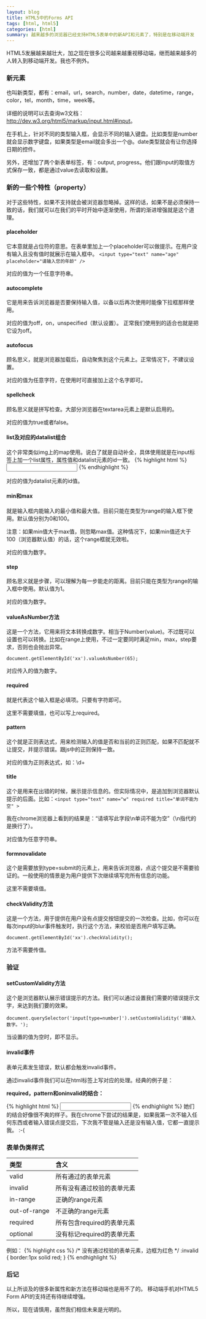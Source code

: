 ```yaml
---
layout: blog
title: HTML5中的Forms API
tags: [html, html5]
categories: [html]
summary: 越来越多的浏览器已经支持HTML5表单中的新API和元素了，特别是在移动端开发
---
```

HTML5发展越来越壮大，加之现在很多公司越来越重视移动端，继而越来越多的人转入到移动端开发。我也不例外。

### 新元素
也叫新类型，都有：email，url，search，number，date，datetime，range，color，tel，month，time，week等。

详细的说明可以去查询w3文档：<http://dev.w3.org/html5/markup/input.html#input>。

在手机上，针对不同的类型输入框，会显示不同的输入键盘。比如类型是number就会显示数字键盘，如果类型是email就会多出一个@。date类型就会有让你选择日期的控件。

另外，还增加了两个新表单标签，有：output, progress。他们跟input的取值方式保存一致，都是通过value去读取和设置。

### 新的一些个特性（property）
对于这些特性，如果不支持就会被浏览器忽略掉。这样的话，如果不是必须保持一致的话，我们就可以在我们的平时开始中逐渐使用，所谓的渐进增强就是这个道理。

#### placeholder
它本意就是占位符的意思。在表单里加上一个placeholder可以做提示。在用户没有输入且没有值时就展示在输入框中。
`<input type="text" name="age" placeholder="请输入您的年龄" />`

对应的值为一个任意字符串。

#### autocomplete
它是用来告诉浏览器是否要保持输入值，以备以后再次使用时能像下拉框那样使用。

对应的值为off，on，unspecified（默认设置）。
正常我们使用到的适合也就是把它设为off。
#### autofocus
顾名思义，就是浏览器加载后，自动聚焦到这个元素上。正常情况下，不建议设置。

对应的值为任意字符，在使用时可直接加上这个名字即可。

#### spellcheck
顾名思义就是拼写检查。大部分浏览器在textarea元素上是默认启用的。

对应的值为true或者false。

#### list及对应的datalist组合
这个非常类似img上的map使用。说白了就是自动补全，具体使用就是在input标签上加一个list属性，属性值和datalist元素的id一致。
{% highlight html %}
<datalist id="contactList">
    <option value="xx@example.com" label="Example 1">
    <option value="my@example.com" label="Example 2">
</datalist>
<input type="email" name="email" list="contactList" />
{% endhighlight %}

对应的值为datalist元素的id值。

#### min和max
就是输入框内能输入的最小值和最大值。目前只能在类型为range的输入框下使用。默认值分别为0和100。

注意：如果min值大于max值，则忽略max值。这种情况下，如果min值还大于100（浏览器默认值）的话，这个range框就无效啦。

对应的值为数字。

#### step
顾名思义就是步骤，可以理解为每一步能走的距离。目前只能在类型为range的输入框中使用。默认值为1。

对应的值为数字。

#### valueAsNumber方法
这是一个方法，它用来将文本转换成数字。相当于Number(value)。不过既可以设置也可以转换。比如在range上使用，不过一定要同时满足min，max，step要求，否则也会抛出异常。

`document.getElementById('xx').valueAsNumber(65);`

对应传入的值为数字。

#### required
就是代表这个输入框是必填项。只要有字符即可。

这里不需要填值，也可以写上required。

#### pattern
这个就是正则表达式，用来检测输入的值是否和当前的正则匹配，如果不匹配就不让提交，并提示错误。跟js中的正则保持一致。

对应的值为正则表达式，如：\d+

#### title
这个是用来在出错的时候，展示提示信息的。但实际情况中，是追加到浏览器默认提示的后面。比如：`<input type="text" name="w" required title="单词不能为空" >`

我在chrome浏览器上看到的结果是：“请填写此字段\n单词不能为空”（\n指代的是换行了）。

对应值为任意字符串。
#### formnovalidate
这个是需要放到type=submit的元素上，用来告诉浏览器，点这个提交是不需要验证的。一般使用的情景是为用户提供下次继续填写完所有信息的功能。

这里不需要填值。

#### checkValidity方法
这是一个方法，用于提供在用户没有点提交按钮提交的一次检查。比如，你可以在每次input的blur事件触发时，执行这个方法，来校验是否用户填写正确。

`document.getElementById('xx').checkValidity();`

方法不需要传值。

### 验证
#### setCustomValidity方法
这个是浏览器默认展示错误提示的方法。我们可以通过设置我们需要的错误提示文字，来达到我们要的效果。

`document.querySelector('input[type=number]').setCustomValidity('请输入数字。');`

当设置的值为空时，即不显示。

#### invalid事件
表单元素发生错误，默认都会触发invalid事件。

通过invalid事件我们可以在html标签上写对应的处理。经典的例子是：

**required，pattern和oninvalid的结合：**

{% highlight html %}
<input type="text" name="code" required pattern="\d{4}" oninvalid="setCustomValidity('请输入正确的4位数验证码')" />
{% endhighlight %}
她们的结合好像很不爽的样子。我在chrome下尝试的结果是，如果我第一次不输入任何东西或者输入错误点提交后，下次我不管是输入还是没有输入值，它都一直提示我。 :-(

### 表单伪类样式
类型 | 含义
:------|:----------
valid | 所有通过的表单元素
invalid | 所有没有通过校验的表单元素
in-range | 正确的range元素
out-of-range | 不正确的range元素
required | 所有包含required的表单元素
optional | 没有标记required的表单元素

例如：
{% highlight css %}
/* 没有通过校验的表单元素，边框为红色 */
:invalid {
    border:1px solid red;
}
{% endhighlight %}

### 后记
以上所谈及的很多新属性和新方法在移动端也是用不了的。
移动端手机对HTML5 Form API的支持还有待继续增强。

所以，现在请慎用，虽然我们相信未来是光明的。

